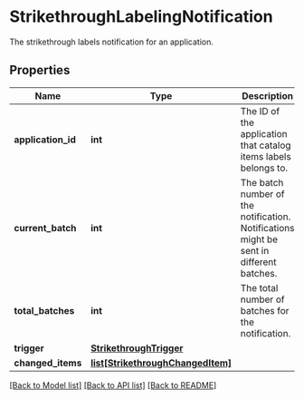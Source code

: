 # StrikethroughLabelingNotification

The strikethrough labels notification for an application.
## Properties
Name | Type | Description | Notes
------------ | ------------- | ------------- | -------------
**application_id** | **int** | The ID of the application that catalog items labels belongs to. | 
**current_batch** | **int** | The batch number of the notification. Notifications might be sent in different batches. | 
**total_batches** | **int** | The total number of batches for the notification. | 
**trigger** | [**StrikethroughTrigger**](StrikethroughTrigger.md) |  | 
**changed_items** | [**list[StrikethroughChangedItem]**](StrikethroughChangedItem.md) |  | 

[[Back to Model list]](../README.md#documentation-for-models) [[Back to API list]](../README.md#documentation-for-api-endpoints) [[Back to README]](../README.md)


